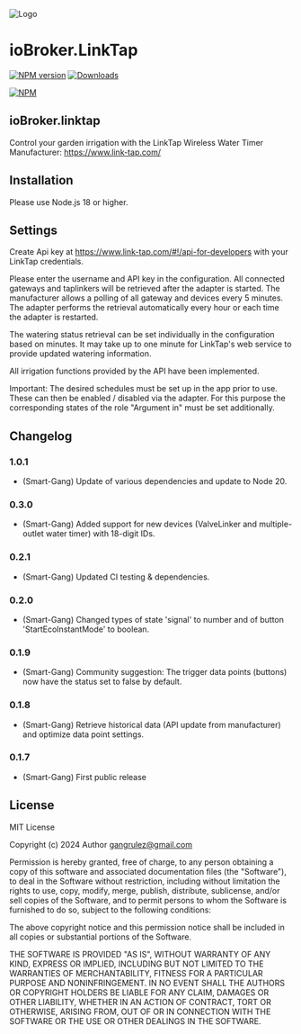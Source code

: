 ![Logo](admin/Logo_small.png)
# ioBroker.LinkTap

[![NPM version](http://img.shields.io/npm/v/iobroker.linktap.svg)](https://www.npmjs.com/package/iobroker.linktap)
[![Downloads](https://img.shields.io/npm/dm/iobroker.linktap.svg)](https://www.npmjs.com/package/iobroker.linktap)

[![NPM](https://nodei.co/npm/iobroker.linktap.png?downloads=true)](https://nodei.co/npm/iobroker.linktap/)


## ioBroker.linktap

Control your garden irrigation with the LinkTap Wireless Water Timer
Manufacturer: https://www.link-tap.com/

## Installation
Please use Node.js 18 or higher.

## Settings
Create Api key at https://www.link-tap.com/#!/api-for-developers with your LinkTap credentials. 

Please enter the username and API key in the configuration.
All connected gateways and taplinkers will be retrieved after the adapter is started. The manufacturer allows a polling of all gateway and devices every 5 minutes. The adapter performs the retrieval automatically every hour or each time the adapter is restarted.

The watering status retrieval can be set individually in the configuration based on minutes. It may take up to one minute for LinkTap's web service to provide updated watering information.

All irrigation functions provided by the API have been implemented. 

Important: The desired schedules must be set up in the app prior to use. These can then be enabled / disabled via the adapter. For this purpose the corresponding states of the role "Argument in" must be set additionally.

## Changelog

### 1.0.1
* (Smart-Gang) Update of various dependencies and update to Node 20.

### 0.3.0
* (Smart-Gang) Added support for new devices (ValveLinker and multiple-outlet water timer) with 18-digit IDs.

### 0.2.1
* (Smart-Gang) Updated CI testing & dependencies.

### 0.2.0
* (Smart-Gang) Changed types of state 'signal' to number and of button 'StartEcoInstantMode' to boolean.

### 0.1.9
* (Smart-Gang) Community suggestion: The trigger data points (buttons) now have the status set to false by default.

### 0.1.8
* (Smart-Gang) Retrieve historical data (API update from manufacturer) and optimize data point settings.

### 0.1.7
* (Smart-Gang) First public release


## License
MIT License

Copyright (c) 2024 Author <gangrulez@gmail.com>

Permission is hereby granted, free of charge, to any person obtaining a copy
of this software and associated documentation files (the "Software"), to deal
in the Software without restriction, including without limitation the rights
to use, copy, modify, merge, publish, distribute, sublicense, and/or sell
copies of the Software, and to permit persons to whom the Software is
furnished to do so, subject to the following conditions:

The above copyright notice and this permission notice shall be included in all
copies or substantial portions of the Software.

THE SOFTWARE IS PROVIDED "AS IS", WITHOUT WARRANTY OF ANY KIND, EXPRESS OR
IMPLIED, INCLUDING BUT NOT LIMITED TO THE WARRANTIES OF MERCHANTABILITY,
FITNESS FOR A PARTICULAR PURPOSE AND NONINFRINGEMENT. IN NO EVENT SHALL THE
AUTHORS OR COPYRIGHT HOLDERS BE LIABLE FOR ANY CLAIM, DAMAGES OR OTHER
LIABILITY, WHETHER IN AN ACTION OF CONTRACT, TORT OR OTHERWISE, ARISING FROM,
OUT OF OR IN CONNECTION WITH THE SOFTWARE OR THE USE OR OTHER DEALINGS IN THE
SOFTWARE.
